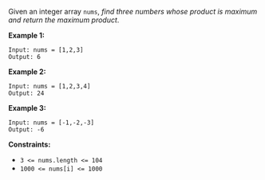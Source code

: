 Given an integer array `nums`, *find three numbers whose product is maximum and return the maximum product*.

**Example 1:**

```
Input: nums = [1,2,3]
Output: 6

```

**Example 2:**

```
Input: nums = [1,2,3,4]
Output: 24

```

**Example 3:**

```
Input: nums = [-1,-2,-3]
Output: -6

```

**Constraints:**

- `3 <= nums.length <= 104`
- `1000 <= nums[i] <= 1000`